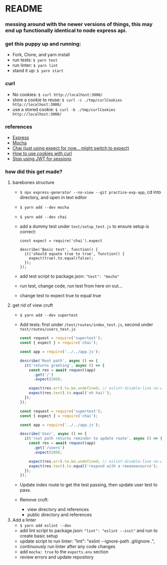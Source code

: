 # README

### messing around with the newer versions of things, this may end up functionally identical to node express api.

### get this puppy up and running:
* Fork, Clone, and yarn install
* run tests: `$ yarn test`
* run linter: `$ yarn lint`
* stand it up: `$ yarn start`

### curl
* No cookies: `$ curl http://localhost:3000/`
* store a cookie to reuse: `$ curl -c ./tmp/curlCookies http://localhost:3000/`
* use a stored cookie: `$ curl -b ./tmp/curlCookies http://localhost:3000/`

### references
* [Express](https://expressjs.com/)
* [Mocha](https://mochajs.org)
* [Chai (just using expect for now... might switch to expect)](https://www.chaijs.com)
* [How to use cookies with curl](https://makandracards.com/makandra/48262-how-to-use-cookies-with-curl)
* [Stop using JWT for sessions](http://cryto.net/~joepie91/blog/2016/06/13/stop-using-jwt-for-sessions/)


### how did this get made?

1. barebones structure
    * `$ npx express-generator --no-view --git practice-exp-app`, cd into directory, and open in text editor
    * `$ yarn add --dev mocha`
    * `$ yarn add --dev chai`
    * add a dummy test under `test/setup_test.js` to ensure setup is correct:

        ```
        const expect = require('chai').expect

        describe('Basic test', function() {
          it('should equate true to true', function() {
            expect(true).to.equal(false);
          });
        });
        ```

    * add test script to package.json: `"test": "mocha"`
    * run test, change code, run test from here on out...
    * change test to expect true to equal true
1. get rid of view cruft
    * `$ yarn add --dev supertest`
    * Add tests: first under `/test/routes/index_test.js`, second under `test/routes/users_test.js`

        ```js
        const request = require('supertest');
        const { expect } = require('chai');

        const app = require('../../app.js');

        describe('Root path', async () => {
          it('returns greeting', async () => {
            const res = await request(app)
              .get('/')
              .expect(200);

            expect(res.err).to.be.undefined; // eslint-disable-line no-unused-expressions
            expect(res.text).to.equal('oh hai!');
          });
        });
        ```

        ```js
        const request = require('supertest');
        const { expect } = require('chai');

        const app = require('../../app.js');

        describe('User', async () => {
          it('root path returns reminder to update route', async () => {
            const res = await request(app)
              .get('/users')
              .expect(200);

            expect(res.err).to.be.undefined; // eslint-disable-line no-unused-expressions
            expect(res.text).to.equal('respond with a reeeeeesource');
          });
        });
        ```

    * Update index route to get the test passing, then update user test to pass.
    * Remove cruft:
      * view directory and references
      * public directory and references
1. Add a linter
    * `$ yarn add eslint --dev`
    * add lint script to package.json: `"lint": "eslint --init"` and run to create basic setup
    * update script to run linter: "lint": "eslint --ignore-path .gitignore .",
    * continuously run linter after any code changes
    * add `mocha: true` to the `exports.env` section
    * review errors and update repository
